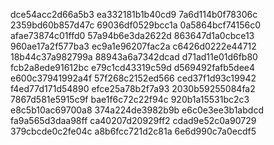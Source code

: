 dce54acc2d66a5b3
ea332181b1b40cd9
7a6d114b0f78306c
2359bd60b857d47c
69036df0529bcc1a
0a5864bcf74156c0
afae73874c01ffd0
57a94b6e3da2622d
863647d1a0cbce13
960ae17a2f577ba3
ec9a1e96207fac2a
c6426d0222e44712
18b44c37a982799a
88943a6a7342dcad
d71ad11e01d6fb80
fcb2a8ede91612bc
e79c1cd43319c59d
d569492fafb5dee4
e600c37941992a4f
57f268c2152ed566
ced37f1d93c19942
f4ed77d171d54890
efce25a78b2f7a93
2030b59255084fa2
7867d581e5915c9f
bae1f6c72c22f94c
920b1a15531bc2c3
e8c5b10ac69700a8
374a224de3982b9b
e6c0e3ee3b1abdcd
fa9a565d3daa98ff
ca40207d20929ff2
cdad9e52c0a90729
379cbcde0c2fe04c
a8b6fcc721d2c81a
6e6d990c7a0ecdf5
